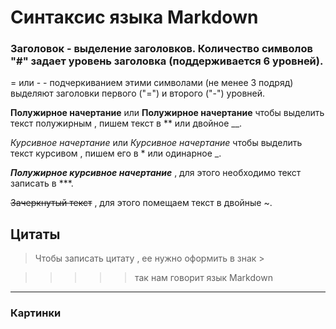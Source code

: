 # Синтаксис языка Markdown

### Заголовок - выделение заголовков. Количество символов "#" задает уровень заголовка (поддерживается 6 уровней).

= или - - подчеркиванием этими символами (не менее 3 подряд) выделяют заголовки первого ("=") и второго ("-") уровней.

**Полужирное начертание** или __Полужирное начертание__ чтобы выделить текст полужирным , пишем текст в **  или двойное __.

*Курсивное начертание* или _Курсивное начертание_ чтобы выделить текст курсивом , пишем его в * или одинарное _.

***Полужирное курсивное начертание*** , для этого необходимо текст записать в ***.

~~Зачеркнутый текст~~ , для этого помещаем текст в двойные ~.

## Цитаты

>Чтобы записать цитату , ее нужно оформить в знак >

>>>>>так нам говорит язык Markdown


***

### Картинки